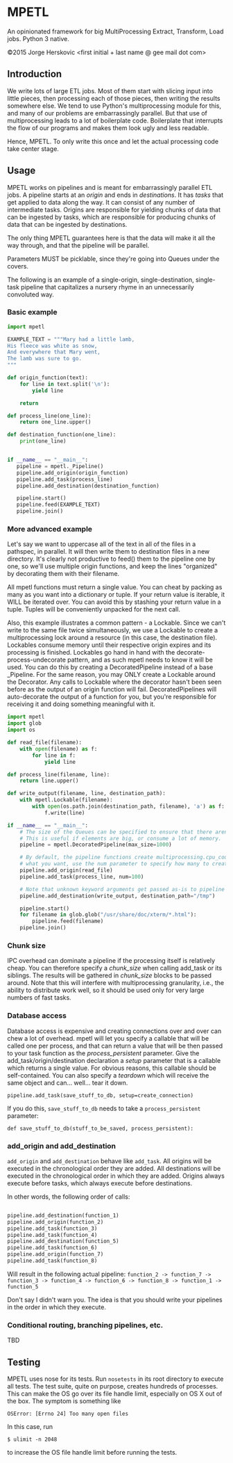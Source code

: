 # MPETL

An opinionated framework for big MultiProcessing Extract, Transform, Load jobs. Python 3 native.

©2015 Jorge Herskovic <first initial + last name @ gee mail dot com>

## Introduction

We write lots of large ETL jobs. Most of them start with slicing input into little pieces, then processing each of those
pieces, then writing the results somewhere else. We tend to use Python's multiprocessing module for this, and many of
our problems are embarrassingly parallel. But that use of multiprocessing leads to a lot of boilerplate code.
Boilerplate that interrupts the flow of our programs and makes them look ugly and less readable.

Hence, MPETL. To only write this once and let the actual processing code take center stage.

## Usage

MPETL works on pipelines and is meant for embarrassingly parallel ETL jobs. A pipeline starts at an *origin* and ends in
*destinations*. It has *tasks* that get applied to data along the way. It can consist of any number of intermediate
tasks. Origins are responsible for yielding chunks of data that can be ingested by tasks, which are responsible for
producing chunks of data that can be ingested by destinations.

The only thing MPETL guarantees here is that the data will make it all the way through, and that the pipeline will be
parallel.

Parameters MUST be picklable, since they're going into Queues under the covers.

The following is an example of a single-origin, single-destination, single-task pipeline that capitalizes a nursery
rhyme in an unnecessarily convoluted way.

### Basic example
```python
import mpetl

EXAMPLE_TEXT = """Mary had a little lamb,
His fleece was white as snow,
And everywhere that Mary went,
The lamb was sure to go.
"""

def origin_function(text):
    for line in text.split('\n'):
        yield line

    return

def process_line(one_line):
    return one_line.upper()

def destination_function(one_line):
    print(one_line)


if __name__ == "__main__":
   pipeline = mpetl._Pipeline()
   pipeline.add_origin(origin_function)
   pipeline.add_task(process_line)
   pipeline.add_destination(destination_function)

   pipeline.start()
   pipeline.feed(EXAMPLE_TEXT)
   pipeline.join()
```

### More advanced example

Let's say we want to uppercase all of the text in all of the files in a pathspec, in parallel. It will then write them
to destination files in a new directory. It's clearly not productive to feed() them to the pipeline one by one,
so we'll use multiple origin functions, and keep the lines "organized" by decorating them with their filename.

All mpetl functions must return a single value. You can cheat by packing as many as you want into a dictionary or tuple.
If your return value is iterable, it WILL be iterated over. You can avoid this by stashing your return value in a tuple.
Tuples will be conveniently unpacked for the next call.

Also, this example illustrates a common pattern - a Lockable. Since we can't write to the same file twice
simultaneously, we use a Lockable to create a multiprocessing lock around a resource (in this case, the destination
file). Lockables consume memory until their respective origin expires and its processing is finished. Lockables go hand
in hand with the decorate-process-undecorate pattern, and as such mpetl needs to know it will be used. You can do this
by creating a DecoratedPipeline instead of a base _Pipeline. For the same reason, you may ONLY create a Lockable around
the Decorator. Any calls to Lockable where the decorator hasn't been seen before as the output of an origin function
will fail. DecoratedPipelines will auto-decorate the output of a function for you, but you're responsible for 
receiving it and doing something meaningful with it.

```python
import mpetl
import glob
import os

def read_file(filename):
    with open(filename) as f:
        for line in f:
            yield line

def process_line(filename, line):
    return line.upper()

def write_output(filename, line, destination_path):
    with mpetl.Lockable(filename):
        with open(os.path.join(destination_path, filename), 'a') as f:
            f.write(line)

if __name__ == "__main__":
    # The size of the Queues can be specified to ensure that there aren't too many items in flight at the same time.
    # This is useful if elements are big, or consume a lot of memory.
    pipeline = mpetl.DecoratedPipeline(max_size=1000)

    # By default, the pipeline functions create multiprocessing.cpu_count() copies of each one. If this is not
    # what you want, use the num parameter to specify how many to create.
    pipeline.add_origin(read_file)
    pipeline.add_task(process_line, num=100)

    # Note that unknown keyword arguments get passed as-is to pipeline components as well
    pipeline.add_destination(write_output, destination_path="/tmp")

    pipeline.start()
    for filename in glob.glob("/usr/share/doc/xterm/*.html"):
        pipeline.feed(filename)
    pipeline.join()
```

### Chunk size
IPC overhead can dominate a pipeline if the processing itself is relatively cheap. You can therefore specify a 
*chunk_size* when calling add_task or its siblings. The results will be gathered in *chunk_size* blocks to be passed 
around. Note that this will interfere with multiprocessing granularity, i.e., the ability to distribute work well, so
it should be used only for very large numbers of fast tasks. 

### Database access
Database access is expensive and creating connections over and over can chew a lot of overhead. mpetl will let you
specify a callable that will be called one per process, and that can return a value that will be then passed to your
task function as the *process_persistent* parameter. Give the add_task/origin/destination declaration a *setup*
parameter that is a callable which returns a single value. For obvious reasons, this callable should be self-contained.
You can also specify a *teardown* which will receive the same object and can... well... tear it down.

    pipeline.add_task(save_stuff_to_db, setup=create_connection)

If you do this, `save_stuff_to_db` needs to take a `process_persistent` parameter:

    def save_stuff_to_db(stuff_to_be_saved, process_persistent):

### add_origin and add_destination
`add_origin` and `add_destination` behave like `add_task`. All origins will be executed in the chronological order 
they are added. All destinations will be executed in the chronological order in which they are added. Origins always 
execute before tasks, which always execute before destinations.

In other words, the following order of calls:
```python

pipeline.add_destination(function_1)
pipeline.add_origin(function_2)
pipeline.add_task(function_3)
pipeline.add_task(function_4)
pipeline.add_destination(function_5)
pipeline.add_task(function_6)
pipeline.add_origin(function_7)
pipeline.add_task(function_8)
```

Will result in the following actual pipeline:
```function_2 -> function_7 -> function_3 -> function_4 -> function_6 -> function_8 -> function_1 -> function_5```

Don't say I didn't warn you. The idea is that you should write your pipelines in the order in which they execute.

### Conditional routing, branching pipelines, etc.
TBD

## Testing
MPETL uses nose for its tests. Run `nosetests` in its root directory to execute all tests. The test suite, quite on 
purpose, creates hundreds of processes. This can make the OS go over its file handle limit, especially on OS X out of 
the box. The symptom is something like
```
OSError: [Errno 24] Too many open files
```

In this case, run
```
$ ulimit -n 2048
```
to increase the OS file handle limit before running the tests.
